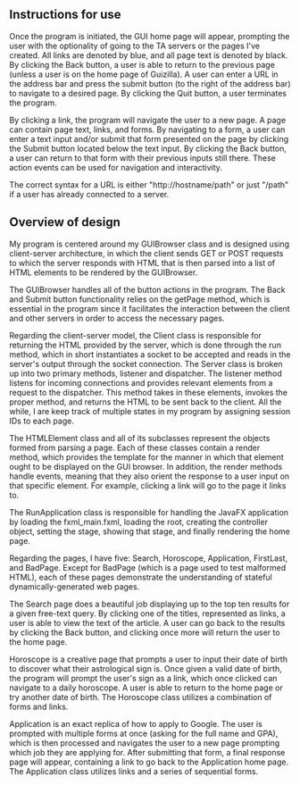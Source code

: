Instructions for use
-
Once the program is initiated, the GUI home page will appear, prompting the user with the optionality of going to the TA servers or the pages I've created. All links are denoted by blue, and all page text is denoted by black. By clicking the Back button, a user is able to return to the previous page (unless a user is on the home page of Guizilla). A user can enter a URL in the address bar and press the submit button (to the right of the address bar) to navigate to a desired page. By clicking the Quit button, a user terminates the program.

By clicking a link, the program will navigate the user to a new page. A page can contain page text, links, and forms. By navigating to a form, a user can enter a text input and/or submit that form presented on the page by clicking the Submit
button located below the text input. By clicking the Back button, a user can return to that form with their previous inputs still there. These action events can be used for navigation and interactivity.

The correct syntax for a URL is either "http://hostname/path" or just "/path" if a user has already connected to a server.

Overview of design
-
My program is centered around my GUIBrowser class and is designed using client-server architecture, in which the client sends GET or POST requests to which the server responds with HTML that is then parsed into a list of HTML elements to be rendered by the GUIBrowser.

The GUIBrowser handles all of the button actions in the program. The Back and Submit button functionality relies on the getPage method, which is essential in the program since it facilitates the interaction between the client and other servers in order to access the necessary pages.

Regarding the client-server model, the Client class is responsible for returning the HTML provided by the server, which is done through the run method, which in short instantiates a socket to be accepted and reads in the server's output through the socket connection. The Server class is broken up into two primary methods, listener and dispatcher. The listener method listens for incoming connections and provides relevant elements from a request to the dispatcher. This method takes in these elements, invokes the proper method, and returns the HTML to be sent back to the client. All the while, I are keep track of multiple states in my program by assigning session IDs to each page.

The HTMLElement class and all of its subclasses represent the objects formed from parsing a page. Each of these classes contain a render method, which provides the template for the manner in which that element ought to be displayed on the GUI browser. In addition, the  render methods handle events, meaning that they also orient the response to a user input on that specific element. For example, clicking a link will go to the page it links to.

The RunApplication class is responsible for handling the JavaFX application by loading the fxml_main.fxml, loading the root, creating the controller object, setting the stage, showing that stage, and finally rendering the home page.

Regarding the pages, I have five: Search, Horoscope, Application, FirstLast, and BadPage. Except for BadPage (which is a page used to test malformed HTML), each of these pages demonstrate the understanding of stateful dynamically-generated web pages.

The Search page does a beautiful job displaying up to the top ten results for a given free-text query. By clicking one of the titles, represented as links, a user is able to view the text of the article. A user can go back to the results by clicking the Back button, and clicking once more will return the user to the home page.

Horoscope is a creative page that prompts a user to input their date of birth to discover what their astrological sign is. Once given a valid date of birth, the program will prompt the user's sign as a link, which once clicked can navigate to a daily horoscope. A user is able to return to the home page or try another date of birth. The Horoscope class utilizes a combination of forms and links.

Application is an exact replica of how to apply to Google. The user is prompted with multiple forms at once (asking for the full name and GPA), which is then processed and navigates the user to a new page prompting which job they are applying for. After submitting that form, a final response page will appear, containing a link to go back to the Application home page. The Application class utilizes links and a series of sequential forms.
